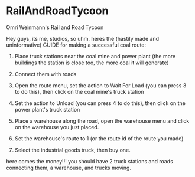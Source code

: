 # RailAndRoadTycoon

Omri Weinmann's Rail and Road Tycoon

Hey guys, its me, studios, so uhm. heres the (hastily made and uninformative) GUIDE for making a successful coal route:

1. Place truck stations near the coal mine and power plant (the more buildings the station is close too, the more coal it will generate)

2. Connect them with roads

3. Open the route menu, set the action to Wait For Load (you can press 3 to do this), then click on the coal mine's truck station

4. Set the action to Unload (you can press 4 to do this), then click on the power plant's truck station

5. Place a warehouse along the road, open the warehouse menu and click on the warehouse you just placed.

6. Set the warehouse's route to 1 (or the route id of the route you made)

7. Select the industrial goods truck, then buy one.

here comes the money!!! you should have 2 truck stations and roads connecting them, a warehouse, and trucks moving.